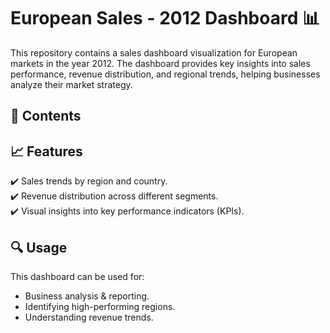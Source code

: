 # European Sales - 2012 Dashboard 📊
This repository contains a sales dashboard visualization for European markets in the year 2012. The dashboard provides key insights into sales performance, revenue distribution, and regional trends, helping businesses analyze their market strategy.

## 📂 Contents


## 📈 Features
✔️ Sales trends by region and country. <br>
✔️ Revenue distribution across different segments. <br>
✔️ Visual insights into key performance indicators (KPIs). <br>

## 🔍 Usage
This dashboard can be used for:
- Business analysis & reporting.
- Identifying high-performing regions.
- Understanding revenue trends.
